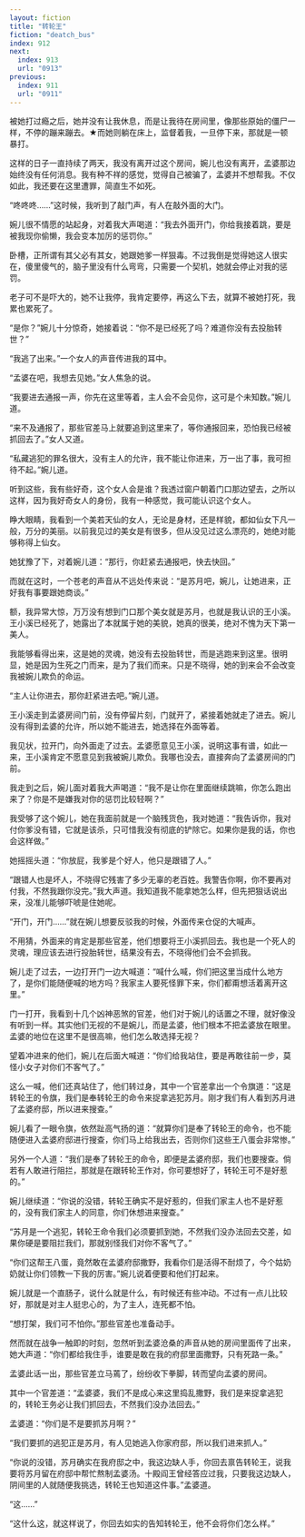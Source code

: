 ```yaml
---
layout: fiction
title: "转轮王"
fiction: "deatch_bus"
index: 912
next:
  index: 913
  url: "0913"
previous:
  index: 911
  url: "0911"
---
```

被她打过瘾之后，她并没有让我休息，而是让我待在房间里，像那些原始的僵尸一样，不停的蹦来蹦去。★而她则躺在床上，监督着我，一旦停下来，那就是一顿暴打。

这样的日子一直持续了两天，我没有离开过这个房间，婉儿也没有离开，孟婆那边始终没有任何消息。我有种不祥的感觉，觉得自己被骗了，孟婆并不想帮我。不仅如此，我还要在这里遭罪，简直生不如死。

“咚咚咚……”这时候，我听到了敲门声，有人在敲外面的大门。

婉儿很不情愿的站起身，对着我大声喝道：“我去外面开门，你给我接着跳，要是被我现你偷懒，我会变本加厉的惩罚你。”

卧槽，正所谓有其父必有其女，她跟她爹一样狠毒。不过我倒是觉得她这人很实在，傻里傻气的，脑子里没有什么弯弯，只需要一个契机，她就会停止对我的惩罚。

老子可不是吓大的，她不让我停，我肯定要停，再这么下去，就算不被她打死，我累也累死了。

“是你？”婉儿十分惊奇，她接着说：“你不是已经死了吗？难道你没有去投胎转世？”

“我逃了出来。”一个女人的声音传进我的耳中。

“孟婆在吧，我想去见她。”女人焦急的说。

“我要进去通报一声，你先在这里等着，主人会不会见你，这可是个未知数。”婉儿道。

“来不及通报了，那些官差马上就要追到这里来了，等你通报回来，恐怕我已经被抓回去了。”女人又道。

“私藏逃犯的罪名很大，没有主人的允许，我不能让你进来，万一出了事，我可担待不起。”婉儿道。

听到这些，我有些好奇，这个女人会是谁？我透过窗户朝着门口那边望去，之所以这样，因为我好奇女人的身份，我有一种感觉，我可能认识这个女人。

睁大眼睛，我看到一个美若天仙的女人，无论是身材，还是样貌，都如仙女下凡一般，万分的美丽。以前我见过的美女是有很多，但从没见过这么漂亮的，她绝对能够称得上仙女。

她犹豫了下，对着婉儿道：“那行，你赶紧去通报吧，快去快回。”

而就在这时，一个苍老的声音从不远处传来说：“是苏月吧，婉儿，让她进来，正好我有事要跟她商谈。”

额，我异常大惊，万万没有想到门口那个美女就是苏月，也就是我认识的王小溪。王小溪已经死了，她露出了本就属于她的美貌，她真的很美，绝对不愧为天下第一美人。

我能够看得出来，这是她的灵魂，她没有去投胎转世，而是逃跑来到这里。很明显，她是因为生死之门而来，是为了我们而来。只是不晓得，她的到来会不会改变我被婉儿欺负的命运。

“主人让你进去，那你赶紧进去吧。”婉儿道。

王小溪走到孟婆房间门前，没有停留片刻，门就开了，紧接着她就走了进去。婉儿没有得到孟婆的允许，所以她不能进去，她选择在外面等着。

我见状，拉开门，向外面走了过去。孟婆愿意见王小溪，说明这事有谱，如此一来，王小溪肯定不愿意见到我被婉儿欺负。我哪也没去，直接奔向了孟婆房间的门前。

我走到之后，婉儿面对着我大声喝道：“我不是让你在里面继续跳嘛，你怎么跑出来了？你是不是嫌我对你的惩罚比较轻啊？”

我受够了这个婉儿，她在我面前就是一个脑残货色，我对她道：“我告诉你，我对付你爹没有错，它就是该杀，只可惜我没有彻底的铲除它。如果你是我的话，你也会这样做。”

她摇摇头道：“你放屁，我爹是个好人，他只是跟错了人。”

“跟错人也是坏人，不晓得它残害了多少无辜的老百姓。我警告你啊，你不要再对付我，不然我跟你没完。”我大声道。我知道我不能拿她怎么样，但先把狠话说出来，没准儿能够吓唬是住她呢。

“开门，开门……”就在婉儿想要反驳我的时候，外面传来仓促的大喊声。

不用猜，外面来的肯定是那些官差，他们想要将王小溪抓回去。我也是一个死人的灵魂，理应该去进行投胎转世，结果没有去，不晓得他们会不会抓我。

婉儿走了过去，一边打开门一边大喊道：“喊什么喊，你们把这里当成什么地方了，是你们能随便喊的地方吗？我家主人要死怪罪下来，你们都甭想活着离开这里。”

门一打开，我看到十几个凶神恶煞的官差，他们对于婉儿的话置之不理，就好像没有听到一样。其实他们无视的不是婉儿，而是孟婆，他们根本不把孟婆放在眼里。孟婆的地位在这里不是很高嘛，他们怎么敢选择无视？

望着冲进来的他们，婉儿在后面大喊道：“你们给我站住，要是再敢往前一步，莫怪小女子对你们不客气了。”

这么一喊，他们还真站住了，他们转过身，其中一个官差拿出一个令旗道：“这是转轮王的令旗，我们是奉转轮王的命令来捉拿逃犯苏月。刚才我们有人看到苏月进了孟婆府邸，所以进来搜查。”

婉儿看了一眼令旗，依然趾高气扬的道：“就算你们是奉了转轮王的命令，也不能随便进入孟婆府邸进行搜查，你们马上给我出去，否则你们这些王八蛋会非常惨。”

另外一个人道：“我们是奉了转轮王的命令，即便是孟婆府邸，我们也要搜查。倘若有人敢进行阻拦，那就是在跟转轮王作对，你可要想好了，转轮王可不是好惹的。”

婉儿继续道：“你说的没错，转轮王确实不是好惹的，但我们家主人也不是好惹的，没有我们家主人的同意，你们休想进来搜查。”

“苏月是一个逃犯，转轮王命令我们必须要抓到她，不然我们没办法回去交差，如果你硬是要阻拦我们，那就别怪我们对你不客气了。”

“你们这帮王八蛋，竟然敢在孟婆府邸撒野，我看你们是活得不耐烦了，今个姑奶奶就让你们领教一下我的厉害。”婉儿说着便要和他们打起来。

婉儿就是一个直肠子，说什么就是什么，有时候还有些冲动。不过有一点儿比较好，那就是对主人挺忠心的，为了主人，连死都不怕。

“想打架，我们可不怕你。”那些官差也准备动手。

然而就在战争一触即的时刻，忽然听到孟婆沧桑的声音从她的房间里面传了出来，她大声道：“你们都给我住手，谁要是敢在我的府邸里面撒野，只有死路一条。”

孟婆此话一出，那些官差立马蔫了，纷纷收下拳脚，转而望向孟婆的房间。

其中一个官差道：“孟婆婆，我们不是成心来这里捣乱撒野，我们是来捉拿逃犯的，转轮王务必让我们抓回去，不然我们没办法回去。”

孟婆道：“你们是不是要抓苏月啊？”

“我们要抓的逃犯正是苏月，有人见她逃入你家府邸，所以我们进来抓人。”

“你说的没错，苏月确实在我府邸之中，我这边缺人手，你回去禀告转轮王，说我要将苏月留在府邸中帮忙熬制孟婆汤。十殿阎王曾经答应过我，只要我这边缺人，阴间里的人就随便我挑选，转轮王也知道这件事。”孟婆道。

“这……”

“这什么这，就这样说了，你回去如实的告知转轮王，他不会将你们怎么样。”